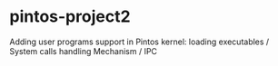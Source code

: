 pintos-project2
===============

Adding user programs support in Pintos kernel: loading executables / System calls handling Mechanism / IPC 
